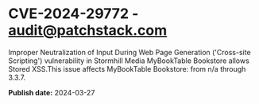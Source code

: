 # CVE-2024-29772 - audit@patchstack.com

Improper Neutralization of Input During Web Page Generation ('Cross-site Scripting') vulnerability in Stormhill Media MyBookTable Bookstore allows Stored XSS.This issue affects MyBookTable Bookstore: from n/a through 3.3.7.



**Publish date:** 2024-03-27
